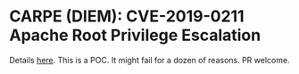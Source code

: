 # CARPE (DIEM): CVE-2019-0211 Apache Root Privilege Escalation

Details [here](https://cfreal.github.io/carpe-diem-cve-2019-0211-apache-local-root.html).
This is a POC. It might fail for a dozen of reasons. PR welcome.
